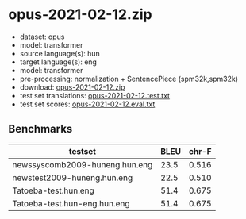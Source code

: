 # opus-2021-02-12.zip

* dataset: opus
* model: transformer
* source language(s): hun
* target language(s): eng
* model: transformer
* pre-processing: normalization + SentencePiece (spm32k,spm32k)
* download: [opus-2021-02-12.zip](https://object.pouta.csc.fi/Tatoeba-MT-models/hun-eng/opus-2021-02-12.zip)
* test set translations: [opus-2021-02-12.test.txt](https://object.pouta.csc.fi/Tatoeba-MT-models/hun-eng/opus-2021-02-12.test.txt)
* test set scores: [opus-2021-02-12.eval.txt](https://object.pouta.csc.fi/Tatoeba-MT-models/hun-eng/opus-2021-02-12.eval.txt)

## Benchmarks

| testset               | BLEU  | chr-F |
|-----------------------|-------|-------|
| newssyscomb2009-huneng.hun.eng 	| 23.5 	| 0.516 |
| newstest2009-huneng.hun.eng 	| 22.5 	| 0.510 |
| Tatoeba-test.hun.eng 	| 51.4 	| 0.675 |
| Tatoeba-test.hun-eng.hun.eng 	| 51.4 	| 0.675 |

